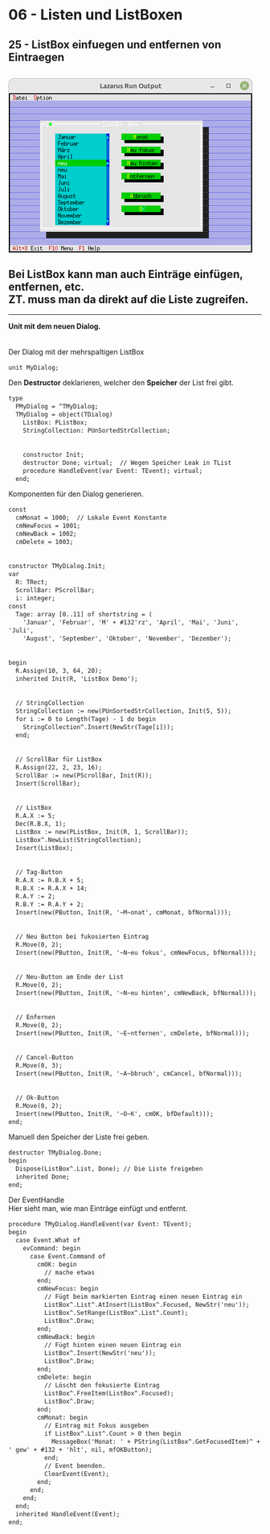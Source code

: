 # 06 - Listen und ListBoxen
## 25 - ListBox einfuegen und entfernen von Eintraegen
<img src="image.png" alt="Selfhtml"><br><br>
Bei <b>ListBox</b> kann man auch Einträge einfügen, entfernen, etc.<br>
ZT. muss man da direkt auf die Liste zugreifen.<br>
---
---
<b>Unit mit dem neuen Dialog.</b><br>
<br><br>
Der Dialog mit der mehrspaltigen ListBox<br>
<pre><code>unit MyDialog;
</code></pre>
Den <b>Destructor</b> deklarieren, welcher den <b>Speicher</b> der List frei gibt.<br>
<pre><code>type
  PMyDialog = ^TMyDialog;
  TMyDialog = object(TDialog)
    ListBox: PListBox;
    StringCollection: PUnSortedStrCollection;
<br>
    constructor Init;
    destructor Done; virtual;  // Wegen Speicher Leak in TList
    procedure HandleEvent(var Event: TEvent); virtual;
  end;
</code></pre>
Komponenten für den Dialog generieren.<br>
<pre><code>const
  cmMonat = 1000;  // Lokale Event Konstante</font>
  cmNewFocus = 1001;</font>
  cmNewBack = 1002;</font>
  cmDelete = 1003;</font>
<br>
constructor TMyDialog.Init;
var
  R: TRect;
  ScrollBar: PScrollBar;
  i: integer;
const
  Tage: array [0..11] of shortstring = (
    'Januar', 'Februar', 'M' + #132'rz', 'April', 'Mai', 'Juni', 'Juli',</font>
    'August', 'September', 'Oktober', 'November', 'Dezember');
<br>
begin
  R.Assign(10, 3, 64, 20);</font>
  inherited Init(R, 'ListBox Demo');</font>
<br>
  // StringCollection
  StringCollection := new(PUnSortedStrCollection, Init(5, 5));</font>
  for i := 0 to Length(Tage) - 1 do begin
    StringCollection^.Insert(NewStr(Tage[i]));
  end;
<br>
  // ScrollBar für ListBox
  R.Assign(22, 2, 23, 16);</font>
  ScrollBar := new(PScrollBar, Init(R));
  Insert(ScrollBar);
<br>
  // ListBox
  R.A.X := 5;</font>
  Dec(R.B.X, 1);</font>
  ListBox := new(PListBox, Init(R, 1, ScrollBar));</font>
  ListBox^.NewList(StringCollection);
  Insert(ListBox);
<br>
  // Tag-Button
  R.A.X := R.B.X + 5;</font>
  R.B.X := R.A.X + 14;</font>
  R.A.Y := 2;</font>
  R.B.Y := R.A.Y + 2;</font>
  Insert(new(PButton, Init(R, '~M~onat', cmMonat, bfNormal)));</font>
<br>
  // Neu Button bei fukosierten Eintrag
  R.Move(0, 2);</font>
  Insert(new(PButton, Init(R, '~N~eu fokus', cmNewFocus, bfNormal)));</font>
<br>
  // Neu-Button am Ende der List
  R.Move(0, 2);</font>
  Insert(new(PButton, Init(R, '~N~eu hinten', cmNewBack, bfNormal)));</font>
<br>
  // Enfernen
  R.Move(0, 2);</font>
  Insert(new(PButton, Init(R, '~E~ntfernen', cmDelete, bfNormal)));</font>
<br>
  // Cancel-Button
  R.Move(0, 3);</font>
  Insert(new(PButton, Init(R, '~A~bbruch', cmCancel, bfNormal)));</font>
<br>
  // Ok-Button
  R.Move(0, 2);</font>
  Insert(new(PButton, Init(R, '~O~K', cmOK, bfDefault)));</font>
end;
</code></pre>
Manuell den Speicher der Liste frei geben.<br>
<pre><code>destructor TMyDialog.Done;
begin
  Dispose(ListBox^.List, Done); // Die Liste freigeben
  inherited Done;
end;
</code></pre>
Der EventHandle<br>
Hier sieht man, wie man Einträge einfügt und entfernt.<br>
<pre><code>procedure TMyDialog.HandleEvent(var Event: TEvent);
begin
  case Event.What of
    evCommand: begin
      case Event.Command of
        cmOK: begin
          // mache etwas
        end;
        cmNewFocus: begin
          // Fügt beim markierten Eintrag einen neuen Eintrag ein
          ListBox^.List^.AtInsert(ListBox^.Focused, NewStr('neu'));</font>
          ListBox^.SetRange(ListBox^.List^.Count);
          ListBox^.Draw;
        end;
        cmNewBack: begin
          // Fügt hinten einen neuen Eintrag ein
          ListBox^.Insert(NewStr('neu'));</font>
          ListBox^.Draw;
        end;
        cmDelete: begin
          // Löscht den fokusierte Eintrag
          ListBox^.FreeItem(ListBox^.Focused);
          ListBox^.Draw;
        end;
        cmMonat: begin
          // Eintrag mit Fokus ausgeben
          if ListBox^.List^.Count &gt; 0 then begin</font>
            MessageBox('Monat: ' + PString(ListBox^.GetFocusedItem)^ + ' gew' + #132 + 'hlt', nil, mfOKButton);
          end;
          // Event beenden.
          ClearEvent(Event);
        end;
      end;
    end;
  end;
  inherited HandleEvent(Event);
end;
</code></pre>
<br>
